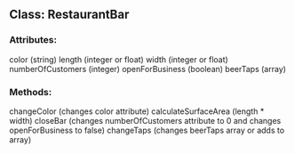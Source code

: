 ## Class: RestaurantBar

### Attributes:
color (string)
length (integer or float)
width (integer or float)
numberOfCustomers (integer)
openForBusiness (boolean)
beerTaps (array)

### Methods:
changeColor (changes color attribute)
calculateSurfaceArea (length * width)
closeBar (changes numberOfCustomers attribute to 0 and changes openForBusiness to false)
changeTaps (changes beerTaps array or adds to array)
